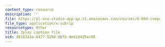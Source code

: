 ```yaml
---
content_type: resource
description: ''
file: https://ol-ocw-studio-app-qa.s3.amazonaws.com/courses/6-004-computation-structures-spring-2017/4b1632aa647752948bfe4e61d425ec98_S1PUUyVdC9M.vtt
file_type: application/x-subrip
resourcetype: Other
title: 3play caption file
uid: 4b1632aa-6477-5294-8bfe-4e61d425ec98
---
```

